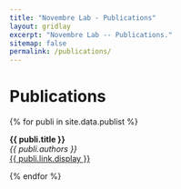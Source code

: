 ```yaml
---
title: "Novembre Lab - Publications"
layout: gridlay
excerpt: "Novembre Lab -- Publications."
sitemap: false
permalink: /publications/
---
```


# Publications

{% for publi in site.data.publist %}

  <b>{{ publi.title }}</b> <br />
  <em>{{ publi.authors }} </em><br /><a href="{{ publi.link.url }}">{{ publi.link.display }}</a>

{% endfor %}
